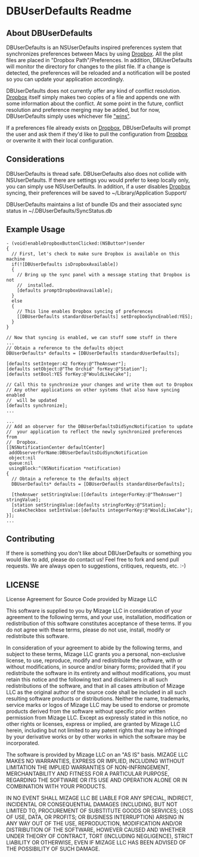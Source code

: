 DBUserDefaults Readme
=====================


About DBUserDefaults
--------------------

DBUserDefaults is an NSUserDefaults inspired preferences system that synchronizes preferences between Macs by using [Dropbox](https://www.dropbox.com/). All the plist files are placed in "Dropbox Path"/Preferences. In addition, DBUserDefaults will monitor the directory for changes to the plist file. If a change is detected, the preferences will be reloaded and a notification will be posted so you can update your application accordingly.

DBUserDefaults does not currently offer any kind of conflict resolution. [Dropbox](https://www.dropbox.com/) itself simply makes two copies of a file and appends one with some information about the conflict. At some point in the future, conflict resolution and preference merging may be added, but for now, DBUserDefaults simply uses whichever file ["wins"](https://www.dropbox.com/help/36).

If a preferences file already exists on [Dropbox](https://www.dropbox.com/), DBUserDefaults will prompt the user and ask them if they'd like to pull the configuration from [Dropbox](https://www.dropbox.com/) or overwrite it with their local configuration.

Considerations
--------------

DBUserDefaults is thread safe. DBUserDefaults also does not collide with NSUserDefaults. If there are settings you would prefer to keep locally only, you can simply use NSUserDefaults. In addition, if a user disables [Dropbox](https://www.dropbox.com/) syncing, their preferences will be saved to ~/Library/Application Support/<app name>

DBUserDefaults maintains a list of bundle IDs and their associated sync status in ~/.DBUserDefaults/SyncStatus.db


Example Usage
-------------

    - (void)enableDropboxButtonClicked:(NSButton*)sender
    {
      // First, let's check to make sure Dropbox is available on this machine
      if(![DBUserDefaults isDropboxAvailable])
      {
        // Bring up the sync panel with a message stating that Dropbox is not
        //  installed.
        [defaults promptDropboxUnavailable];        
      }
      else
      {
        // This line enables Dropbox syncing of preferences
        [[DBUserDefaults standardUserDefaults] setDropboxSyncEnabled:YES];
      }
    }

    // Now that syncing is enabled, we can stuff some stuff in there
    ...
    // Obtain a reference to the defaults object
    DBUserDefaults* defaults = [DBUserDefaults standardUserDefaults];
    
    [defaults setInteger:42 forKey:@"TheAnswer"];
    [defaults setObject:@"The Orchid" forKey:@"Station"];
    [defaults setBool:YES forKey:@"WouldLikeCake"];
    
    // Call this to synchronize your changes and write them out to Dropbox
    // Any other applications on other systems that also have syncing enabled
    //  will be updated
    [defaults synchronize];
    ...
    
    ...
    // Add an observer for the DBUserDefaultsDidSyncNotification to update
    //  your application to reflect the newly synchronized preferences from
    //  Dropbox.
    [[NSNotificationCenter defaultCenter] 
     addObserverForName:DBUserDefaultsDidSyncNotification 
     object:nil 
     queue:nil 
     usingBlock:^(NSNotification *notification) 
    {
      // Obtain a reference to the defaults object
      DBUserDefaults* defaults = [DBUserDefaults standardUserDefaults];
    
      [theAnswer setStringValue:[[defaults integerForKey:@"TheAnswer"] stringValue];
      [station setStringValue:[defaults stringForKey:@"Station];
      [cakeCheckbox setIntValue:[defaults integerForKey:@"WouldLikeCake"];
    }];
    ...

Contributing
------------

If there is something you don't like about DBUserDefaults or something you would like to add, please do contact us! Feel free to fork and send pull requests. We are always open to suggestions, critiques, requests, etc. :-)


LICENSE
-------

License Agreement for Source Code provided by Mizage LLC

This software is supplied to you by Mizage LLC in consideration of your
agreement to the following terms, and your use, installation, modification or
redistribution of this software constitutes acceptance of these terms. If you do
not agree with these terms, please do not use, install, modify or redistribute
this software.

In consideration of your agreement to abide by the following terms, and subject
to these terms, Mizage LLC grants you a personal, non-exclusive license, to use,
reproduce, modify and redistribute the software, with or without modifications,
in source and/or binary forms; provided that if you redistribute the software in
its entirety and without modifications, you must retain this notice and the
following text and disclaimers in all such redistributions of the software, and
that in all cases attribution of Mizage LLC as the original author of the source
code shall be included in all such resulting software products or distributions.
Neither the name, trademarks, service marks or logos of Mizage LLC may be used
to endorse or promote products derived from the software without specific prior
written permission from Mizage LLC. Except as expressly stated in this notice,
no other rights or licenses, express or implied, are granted by Mizage LLC
herein, including but not limited to any patent rights that may be infringed by
your derivative works or by other works in which the software may be
incorporated.

The software is provided by Mizage LLC on an "AS IS" basis. MIZAGE LLC MAKES NO
WARRANTIES, EXPRESS OR IMPLIED, INCLUDING WITHOUT LIMITATION THE IMPLIED
WARRANTIES OF NON-INFRINGEMENT, MERCHANTABILITY AND FITNESS FOR A PARTICULAR
PURPOSE, REGARDING THE SOFTWARE OR ITS USE AND OPERATION ALONE OR IN COMBINATION
WITH YOUR PRODUCTS.

IN NO EVENT SHALL MIZAGE LLC BE LIABLE FOR ANY SPECIAL, INDIRECT, INCIDENTAL OR
CONSEQUENTIAL DAMAGES (INCLUDING, BUT NOT LIMITED TO, PROCUREMENT OF SUBSTITUTE
GOODS OR SERVICES; LOSS OF USE, DATA, OR PROFITS; OR BUSINESS INTERRUPTION)
ARISING IN ANY WAY OUT OF THE USE, REPRODUCTION, MODIFICATION AND/OR
DISTRIBUTION OF THE SOFTWARE, HOWEVER CAUSED AND WHETHER UNDER THEORY OF
CONTRACT, TORT (INCLUDING NEGLIGENCE), STRICT LIABILITY OR OTHERWISE, EVEN IF
MIZAGE LLC HAS BEEN ADVISED OF THE POSSIBILITY OF SUCH DAMAGE.
